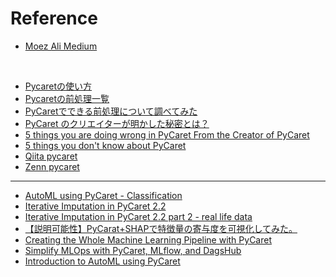 # Reference

- [Moez Ali Medium](https://moez-62905.medium.com/)

&nbsp;

- [Pycaretの使い方](https://datadriven-rnd.com/pycaret/)
- [Pycaretの前処理一覧](https://datadriven-rnd.com/pycaret-preprocessing/)
&nbsp;
- [PyCaretでできる前処理について調べてみた](https://qiita.com/tomiyou/items/e1842775e7aaee04ada3)
&nbsp;
- [PyCaret のクリエイターが明かした秘密とは？](https://qiita.com/hima2b4/items/e43ffca5f7438008f718)
- [5 things you are doing wrong in PyCaret From the Creator of PyCaret](https://towardsdatascience.com/5-things-you-are-doing-wrong-in-pycaret-e01981575d2a)
- [5 things you don't know about PyCaret](https://pycaret.gitbook.io/docs/learn-pycaret/official-blog/5-things-you-dont-know-about-pycaret)
&nbsp;
- [Qiita pycaret](https://qiita.com/search?q=pycaret&sort=like)
- [Zenn pycaret](https://zenn.dev/search?q=pycaret)

---

- [AutoML using PyCaret - Classification](https://michael-fuchs-python.netlify.app/2022/01/01/automl-using-pycaret-classification/)
- [Iterative Imputation in PyCaret 2.2](https://www.linkedin.com/pulse/iterative-imputation-pycaret-22-antoni-baum/)
- [Iterative Imputation in PyCaret 2.2 part 2 - real life data](https://www.linkedin.com/pulse/iterative-imputation-pycaret-22-part-2-real-life-data-antoni-baum/)
- [【説明可能性】PyCarat+SHAPで特徴量の寄与度を可視化してみた。](【説明可能性】PyCarat+SHAPで特徴量の寄与度を可視化してみた。)
- [Creating the Whole Machine Learning Pipeline with PyCaret](https://www.datasource.ai/uploads/624e8836466a40923b64b901b5050c0f.html)
- [Simplify MLOps with PyCaret, MLflow, and DagsHub](https://moez-62905.medium.com/simplify-mlops-with-pycaret-mlflow-and-dagshub-366c768f0dac)
- [Introduction to AutoML using PyCaret](https://medium.com/geekculture/introduction-to-automl-using-pycaret-3c9d4f83aaae)
